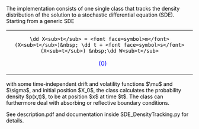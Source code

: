 The implementation consists of one single class that tracks the density distribution of the solution to a stochastic differential equation (SDE). 
Starting from a generic SDE
<html>
<head>
<title>LaTeX4Web 1.4 OUTPUT</title>
<style type="text/css">
<!--
 body {color: black;  background:"#FFCC99";  }
 div.p { margin-top: 7pt;}
 td div.comp { margin-top: -0.6ex; margin-bottom: -1ex;}
 td div.comb { margin-top: -0.6ex; margin-bottom: -.6ex;}
 td div.norm {line-height:normal;}
 td div.hrcomp { line-height: 0.9; margin-top: -0.8ex; margin-bottom: -1ex;}
 td.sqrt {border-top:2 solid black;
          border-left:2 solid black;
          border-bottom:none;
          border-right:none;}
 table.sqrt {border-top:2 solid black;
             border-left:2 solid black;
             border-bottom:none;
             border-right:none;}
-->
</style>
</head>
<body>

<table cellspacing=0  border=0 align=center>
<tr>
  <td nowrap align="center">
    
	\dd X<sub>t</sub> = <font face=symbol>m</font>(X<sub>t</sub>)&nbsp; \dd t + <font face=symbol>s</font>(X<sub>t</sub>) &nbsp;\dd W<sub>t</sub>
<a name="eq0">&nbsp;&nbsp;&nbsp;&nbsp;<font color=blue>(0)</font>
  </td>
</tr>
</table>
</body>
</html>
with some time-independent drift and volatility functions $\mu$ and $\sigma$, and initial position $X_0$, 
the class calculates the probability density $p(x,t)$, to be at position $x$ at time $t$. 
The class can furthermore deal with absorbing or reflective boundary conditions.

See description.pdf and documentation inside SDE_DensityTracking.py for details. 